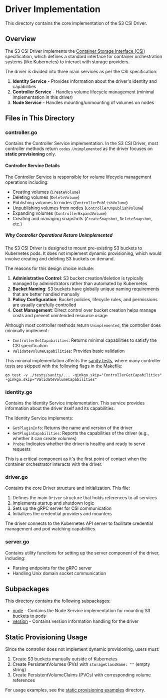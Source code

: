 # Driver Implementation

This directory contains the core implementation of the S3 CSI Driver.

## Overview

The S3 CSI Driver implements the [Container Storage Interface (CSI)](https://github.com/container-storage-interface/spec) specification, which defines a standard interface for container orchestration systems (like Kubernetes) to interact with storage providers.

The driver is divided into three main services as per the CSI specification:

1. **Identity Service** - Provides information about the driver's identity and capabilities
2. **Controller Service** - Handles volume lifecycle management (minimal implementation in this driver)
3. **Node Service** - Handles mounting/unmounting of volumes on nodes

## Files in This Directory

### controller.go

Contains the Controller Service implementation. In the S3 CSI Driver, most controller methods return `codes.Unimplemented` as the driver focuses on **static provisioning** only.

#### Controller Service Details

The Controller Service is responsible for volume lifecycle management operations including:

- Creating volumes (`CreateVolume`)
- Deleting volumes (`DeleteVolume`)
- Publishing volumes to nodes (`ControllerPublishVolume`)
- Unpublishing volumes from nodes (`ControllerUnpublishVolume`)
- Expanding volumes (`ControllerExpandVolume`) 
- Creating and managing snapshots (`CreateSnapshot`, `DeleteSnapshot`, etc.)

##### Why Controller Operations Return Unimplemented

The S3 CSI Driver is designed to mount pre-existing S3 buckets to Kubernetes pods. It does not implement dynamic provisioning, which would involve creating and deleting S3 buckets on demand. 

The reasons for this design choice include:

1. **Administrative Control**: S3 bucket creation/deletion is typically managed by administrators rather than automated by Kubernetes
2. **Bucket Naming**: S3 buckets have globally unique naming requirements that are better handled manually
3. **Policy Configuration**: Bucket policies, lifecycle rules, and permissions are usually carefully controlled
4. **Cost Management**: Direct control over bucket creation helps manage costs and prevent unintended resource usage

Although most controller methods return `Unimplemented`, the controller does minimally implement:

- `ControllerGetCapabilities`: Returns minimal capabilities to satisfy the CSI specification
- `ValidateVolumeCapabilities`: Provides basic validation

This minimal implementation affects the [sanity tests](../../tests/sanity/README.md), where many controller tests are skipped with the following flags in the Makefile:

```
go test -v ./tests/sanity/... -ginkgo.skip="ControllerGetCapabilities" -ginkgo.skip="ValidateVolumeCapabilities"
```

### identity.go

Contains the Identity Service implementation. This service provides information about the driver itself and its capabilities.

The Identity Service implements:

- `GetPluginInfo`: Returns the name and version of the driver
- `GetPluginCapabilities`: Reports the capabilities of the driver (e.g., whether it can create volumes)
- `Probe`: Indicates whether the driver is healthy and ready to serve requests

This is a critical component as it's the first point of contact when the container orchestrator interacts with the driver.

### driver.go

Contains the core Driver structure and initialization. This file:

1. Defines the main `Driver` structure that holds references to all services
2. Implements startup and shutdown logic
3. Sets up the gRPC server for CSI communication
4. Initializes the credential providers and mounters

The driver connects to the Kubernetes API server to facilitate credential management and pod watching capabilities.

### server.go

Contains utility functions for setting up the server component of the driver, including:

- Parsing endpoints for the gRPC server
- Handling Unix domain socket communication

## Subpackages

This directory contains the following subpackages:

- [node](node/README.md) - Contains the Node Service implementation for mounting S3 buckets to pods
- [version](version/README.md) - Contains version information handling for the driver

## Static Provisioning Usage

Since the controller does not implement dynamic provisioning, users must:

1. Create S3 buckets manually outside of Kubernetes
2. Create PersistentVolumes (PVs) with `storageClassName: ""` (empty string)
3. Create PersistentVolumeClaims (PVCs) with corresponding volume references

For usage examples, see the [static provisioning examples](../../examples/kubernetes/static_provisioning/) directory.
